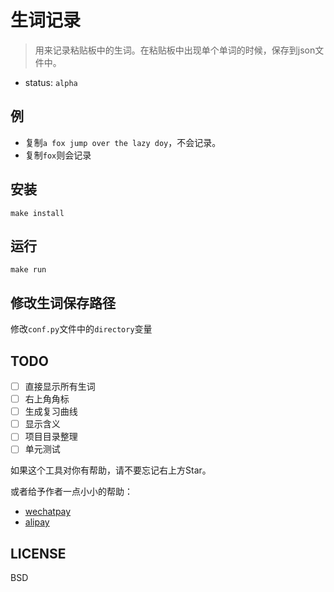 # 生词记录

> 用来记录粘贴板中的生词。在粘贴板中出现单个单词的时候，保存到json文件中。

- status: `alpha`

## 例

* 复制`a fox jump over the lazy doy`，不会记录。
* 复制`fox`则会记录

## 安装

`make install`

## 运行

`make run`


## 修改生词保存路径

修改`conf.py`文件中的`directory`变量

## TODO

- [ ] 直接显示所有生词
- [ ] 右上角角标
- [ ] 生成复习曲线
- [ ] 显示含义
- [ ] 项目目录整理
- [ ] 单元测试

如果这个工具对你有帮助，请不要忘记右上方Star。

或者给予作者一点小小的帮助：

- [wechatpay](http://ww1.sinaimg.cn/large/c53b1907ly1fdnmuimjukj20yi1auaek)
- [alipay](http://ww1.sinaimg.cn/large/c53b1907ly1fdnmwtm2v7j20go0p0mz7)

## LICENSE

BSD
